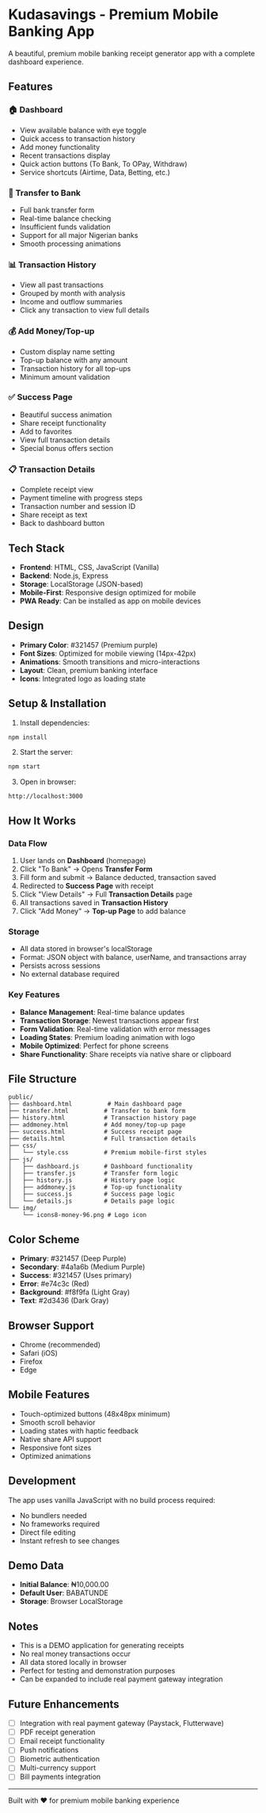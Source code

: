 # Kudasavings - Premium Mobile Banking App

A beautiful, premium mobile banking receipt generator app with a complete dashboard experience.

## Features

### 🏠 Dashboard
- View available balance with eye toggle
- Quick access to transaction history
- Add money functionality
- Recent transactions display
- Quick action buttons (To Bank, To OPay, Withdraw)
- Service shortcuts (Airtime, Data, Betting, etc.)

### 💸 Transfer to Bank
- Full bank transfer form
- Real-time balance checking
- Insufficient funds validation
- Support for all major Nigerian banks
- Smooth processing animations

### 📊 Transaction History
- View all past transactions
- Grouped by month with analysis
- Income and outflow summaries
- Click any transaction to view full details

### 💰 Add Money/Top-up
- Custom display name setting
- Top-up balance with any amount
- Transaction history for all top-ups
- Minimum amount validation

### ✅ Success Page
- Beautiful success animation
- Share receipt functionality
- Add to favorites
- View full transaction details
- Special bonus offers section

### 📋 Transaction Details
- Complete receipt view
- Payment timeline with progress steps
- Transaction number and session ID
- Share receipt as text
- Back to dashboard button

## Tech Stack

- **Frontend**: HTML, CSS, JavaScript (Vanilla)
- **Backend**: Node.js, Express
- **Storage**: LocalStorage (JSON-based)
- **Mobile-First**: Responsive design optimized for mobile
- **PWA Ready**: Can be installed as app on mobile devices

## Design

- **Primary Color**: #321457 (Premium purple)
- **Font Sizes**: Optimized for mobile viewing (14px-42px)
- **Animations**: Smooth transitions and micro-interactions
- **Layout**: Clean, premium banking interface
- **Icons**: Integrated logo as loading state

## Setup & Installation

1. Install dependencies:
```bash
npm install
```

2. Start the server:
```bash
npm start
```

3. Open in browser:
```
http://localhost:3000
```

## How It Works

### Data Flow
1. User lands on **Dashboard** (homepage)
2. Click "To Bank" → Opens **Transfer Form**
3. Fill form and submit → Balance deducted, transaction saved
4. Redirected to **Success Page** with receipt
5. Click "View Details" → Full **Transaction Details** page
6. All transactions saved in **Transaction History**
7. Click "Add Money" → **Top-up Page** to add balance

### Storage
- All data stored in browser's localStorage
- Format: JSON object with balance, userName, and transactions array
- Persists across sessions
- No external database required

### Key Features
- **Balance Management**: Real-time balance updates
- **Transaction Storage**: Newest transactions appear first
- **Form Validation**: Real-time validation with error messages
- **Loading States**: Premium loading animation with logo
- **Mobile Optimized**: Perfect for phone screens
- **Share Functionality**: Share receipts via native share or clipboard

## File Structure

```
public/
├── dashboard.html          # Main dashboard page
├── transfer.html          # Transfer to bank form
├── history.html           # Transaction history page
├── addmoney.html          # Add money/top-up page
├── success.html           # Success receipt page
├── details.html           # Full transaction details
├── css/
│   └── style.css          # Premium mobile-first styles
├── js/
│   ├── dashboard.js       # Dashboard functionality
│   ├── transfer.js        # Transfer form logic
│   ├── history.js         # History page logic
│   ├── addmoney.js        # Top-up functionality
│   ├── success.js         # Success page logic
│   └── details.js         # Details page logic
└── img/
    └── icons8-money-96.png # Logo icon
```

## Color Scheme

- **Primary**: #321457 (Deep Purple)
- **Secondary**: #4a1a6b (Medium Purple)
- **Success**: #321457 (Uses primary)
- **Error**: #e74c3c (Red)
- **Background**: #f8f9fa (Light Gray)
- **Text**: #2d3436 (Dark Gray)

## Browser Support

- Chrome (recommended)
- Safari (iOS)
- Firefox
- Edge

## Mobile Features

- Touch-optimized buttons (48x48px minimum)
- Smooth scroll behavior
- Loading states with haptic feedback
- Native share API support
- Responsive font sizes
- Optimized animations

## Development

The app uses vanilla JavaScript with no build process required:
- No bundlers needed
- No frameworks required
- Direct file editing
- Instant refresh to see changes

## Demo Data

- **Initial Balance**: ₦10,000.00
- **Default User**: BABATUNDE
- **Storage**: Browser LocalStorage

## Notes

- This is a DEMO application for generating receipts
- No real money transactions occur
- All data stored locally in browser
- Perfect for testing and demonstration purposes
- Can be expanded to include real payment gateway integration

## Future Enhancements

- [ ] Integration with real payment gateway (Paystack, Flutterwave)
- [ ] PDF receipt generation
- [ ] Email receipt functionality
- [ ] Push notifications
- [ ] Biometric authentication
- [ ] Multi-currency support
- [ ] Bill payments integration

---

Built with ❤️ for premium mobile banking experience